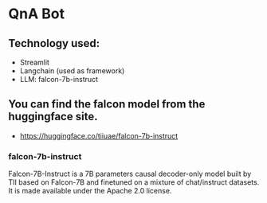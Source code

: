 # QnA Bot

## Technology used: 
* Streamlit
* Langchain (used as framework)
* LLM: falcon-7b-instruct

## You can find the falcon model from the huggingface site.
* https://huggingface.co/tiiuae/falcon-7b-instruct

### falcon-7b-instruct
Falcon-7B-Instruct is a 7B parameters causal decoder-only model built by TII based on Falcon-7B and finetuned on a mixture of chat/instruct datasets. It is made available under the Apache 2.0 license.
